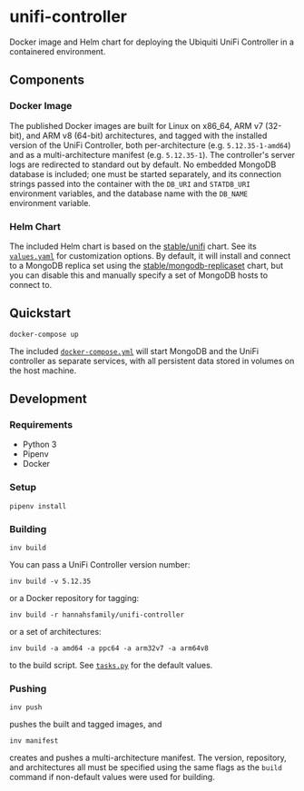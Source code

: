 # unifi-controller

Docker image and Helm chart for deploying the Ubiquiti UniFi Controller in a
containered environment.

## Components

### Docker Image

The published Docker images are built for Linux on x86_64, ARM v7 (32-bit),
and ARM v8 (64-bit) architectures, and tagged with the installed version of the
UniFi Controller, both per-architecture (e.g. `5.12.35-1-amd64`) and as a
multi-architecture manifest (e.g. `5.12.35-1`). The controller's server logs are
redirected to standard out by default. No embedded MongoDB database is
included; one must be started separately, and its connection strings passed
into the container with the `DB_URI` and `STATDB_URI` environment variables,
and the database name with the `DB_NAME` environment variable.

### Helm Chart

The included Helm chart is based on the [stable/unifi][] chart. See its
[`values.yaml`](Charts/unifi-controller/values.yaml) for customization
options. By default, it will install and connect to a MongoDB replica set
using the [stable/mongodb-replicaset][] chart, but you can disable this and
manually specify a set of MongoDB hosts to connect to.

## Quickstart

    docker-compose up

The included [`docker-compose.yml`](docker-compose.yml) will start MongoDB
and the UniFi controller as separate services, with all persistent data stored
in volumes on the host machine.

## Development

### Requirements

- Python 3
- Pipenv
- Docker

### Setup

    pipenv install

### Building

    inv build

You can pass a UniFi Controller version number:

    inv build -v 5.12.35

or a Docker repository for tagging:

    inv build -r hannahsfamily/unifi-controller

or a set of architectures:

    inv build -a amd64 -a ppc64 -a arm32v7 -a arm64v8

to the build script. See [`tasks.py`](tasks.py) for the default values.

### Pushing

    inv push

pushes the built and tagged images, and

    inv manifest

creates and pushes a multi-architecture manifest. The version, repository, and
architectures all must be specified using the same flags as the `build` command
if non-default values were used for building.

[stable/unifi]: https://github.com/helm/charts/tree/master/stable/unifi
[stable/mongodb-replicaset]: https://github.com/helm/charts/tree/master/stable/mongodb-replicaset
